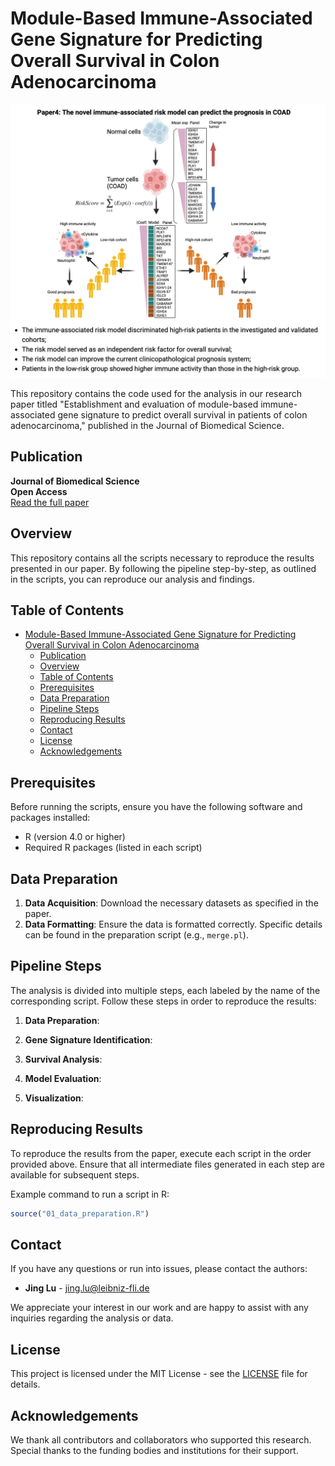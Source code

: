 
# Module-Based Immune-Associated Gene Signature for Predicting Overall Survival in Colon Adenocarcinoma

![Alt text](./misc/intro.jpg)

This repository contains the code used for the analysis in our research paper titled "Establishment and evaluation of module-based immune-associated gene signature to predict overall survival in patients of colon adenocarcinoma," published in the Journal of Biomedical Science. 

## Publication
**Journal of Biomedical Science**  
**Open Access**  
[Read the full paper](https://jbiomedsci.biomedcentral.com/articles/10.1186/s12929-022-00867-2)

## Overview
This repository contains all the scripts necessary to reproduce the results presented in our paper. By following the pipeline step-by-step, as outlined in the scripts, you can reproduce our analysis and findings.

## Table of Contents
- [Module-Based Immune-Associated Gene Signature for Predicting Overall Survival in Colon Adenocarcinoma](#module-based-immune-associated-gene-signature-for-predicting-overall-survival-in-colon-adenocarcinoma)
  - [Publication](#publication)
  - [Overview](#overview)
  - [Table of Contents](#table-of-contents)
  - [Prerequisites](#prerequisites)
  - [Data Preparation](#data-preparation)
  - [Pipeline Steps](#pipeline-steps)
  - [Reproducing Results](#reproducing-results)
  - [Contact](#contact)
  - [License](#license)
  - [Acknowledgements](#acknowledgements)

## Prerequisites
Before running the scripts, ensure you have the following software and packages installed:
- R (version 4.0 or higher)
- Required R packages (listed in each script)

## Data Preparation
1. **Data Acquisition**: Download the necessary datasets as specified in the paper.
2. **Data Formatting**: Ensure the data is formatted correctly. Specific details can be found in the preparation script (e.g., `merge.pl`).

## Pipeline Steps
The analysis is divided into multiple steps, each labeled by the name of the corresponding script. Follow these steps in order to reproduce the results:

1. **Data Preparation**:
   
2. **Gene Signature Identification**:
   
3. **Survival Analysis**:
   
4. **Model Evaluation**:

5. **Visualization**:

## Reproducing Results
To reproduce the results from the paper, execute each script in the order provided above. Ensure that all intermediate files generated in each step are available for subsequent steps.

Example command to run a script in R:
```r
source("01_data_preparation.R")
```

## Contact
If you have any questions or run into issues, please contact the authors:
- **Jing Lu** - [jing.lu@leibniz-fli.de](mailto:jing.lu@leibniz-fli.de)

We appreciate your interest in our work and are happy to assist with any inquiries regarding the analysis or data.

## License
This project is licensed under the MIT License - see the [LICENSE](LICENSE) file for details.

## Acknowledgements
We thank all contributors and collaborators who supported this research. Special thanks to the funding bodies and institutions for their support.
